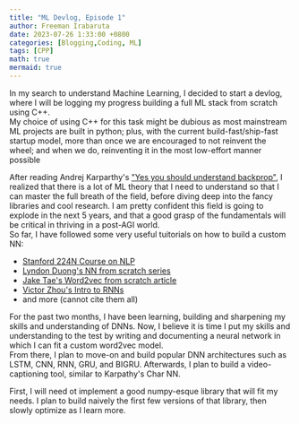 ```yaml
---
title: "ML Devlog, Episode 1"
author: Freeman Irabaruta
date: 2023-07-26 1:33:00 +0800
categories: [Blogging,Coding, ML]
tags: [CPP]
math: true
mermaid: true
---
```



In my search to understand Machine Learning, I decided to start a devlog, where I will be logging my progress building a full ML stack from scratch using C++. <br/>
My choice of using C++ for this task might be dubious as most mainstream ML projects are built in python; plus, with the current build-fast/ship-fast startup model, more than once we are encouraged to not reinvent the wheel; and when we do, reinventing it in the most low-effort manner possible<br/>

After reading Andrej Karparthy's ["Yes you should understand backprop"](https://karpathy.medium.com/yes-you-should-understand-backprop-e2f06eab496b), I realized that there is a lot of ML theory that I need to understand so that I can master the full breath of the field, before diving deep into the fancy libraries and cool research. 
I am pretty confident this field is going to explode in the next 5 years, and that a good grasp of the fundamentals will be critical in thriving in a post-AGI world. <br/> 
So far, I have followed some very useful tuitorials on how to build a custom NN:
- [Stanford 224N Course on NLP](http://web.stanford.edu/class/cs224n/)
- [Lyndon Duong's NN from scratch series](https://www.lyndonduong.com/linalg-cpp/)
- [Jake Tae's Word2vec from scratch article](https://jaketae.github.io/study/word2vec/)
- [Victor Zhou's Intro to RNNs](https://victorzhou.com/blog/intro-to-rnns/) 
- and more (cannot cite them all)

For the past two months, I have been learning, building and sharpening my skills and understanding of DNNs. Now, I believe it is time I put my skills and understanding to the test by writing and documenting a neural network in which I can fit a custom word2vec model. <br/> From there, I plan to move-on and build popular DNN architectures such as LSTM, CNN, RNN, GRU, and BIGRU. Afterwards, I plan to build a video-captioning tool, similar to Karpathy's Char NN. <br/>

First, I will need ot implement a good numpy-esque library that will fit my needs. I plan to build naively the first few versions of that library, then slowly optimize as I learn more. 